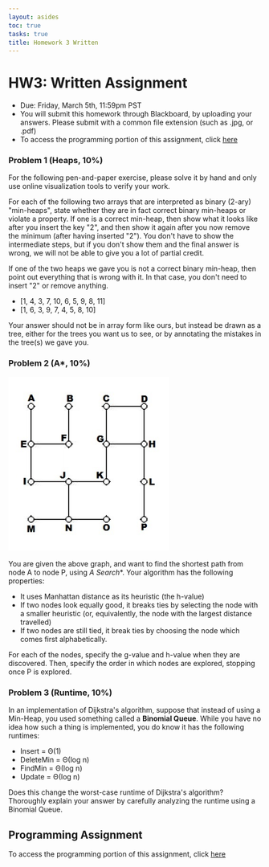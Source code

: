 ```yaml
---
layout: asides
toc: true
tasks: true
title: Homework 3 Written
---
```


# HW3: Written Assignment

+ Due: Friday, March 5th, 11:59pm PST
+ You will submit this homework through Blackboard, by uploading your answers.  Please submit with a common file extension (such as .jpg, or .pdf)
+ To access the programming portion of this assignment, click [here](./programming/)

### Problem 1 (Heaps, 10%)

For the following pen-and-paper exercise, please solve it by hand and only use online visualization tools to verify your work.

For each of the following two arrays that are interpreted as binary (2-ary) "min-heaps", state whether they are in fact correct binary min-heaps or violate a property. If one is a correct min-heap, then show what it looks like after you insert the key "2", and then show it again after you now remove the minimum (after having inserted "2"). You don't have to show the intermediate steps, but if you don't show them and the final answer is wrong, we will not be able to give you a lot of partial credit.

If one of the two heaps we gave you is not a correct binary min-heap, then point out everything that is wrong with it. In that case, you don't need to insert "2" or remove anything.

- [1, 4, 3, 7, 10, 6, 5, 9, 8, 11]
- [1, 6, 3, 9, 7, 4, 5, 8, 10]

Your answer should not be in array form like ours, but instead be drawn as a tree, either for the trees you want us to see, or by annotating the mistakes in the tree(s) we gave you.

### Problem 2 (A*, 10%)

<div class="showcase">
    <img src="../img/astar.jpg" alt="A-Star" width="320"/>
</div>

You are given the above graph, and want to find the shortest path from node A to node P, using **A* Search**.  Your algorithm has the following properties:

- It uses Manhattan distance as its heuristic (the h-value)
- If two nodes look equally good, it breaks ties by selecting the node with a smaller heuristic (or, equivalently, the node with the largest distance travelled)
- If two nodes are still tied, it break ties by choosing the node which comes first alphabetically.

For each of the nodes, specify the g-value and h-value when they are discovered.  Then, specify the order in which nodes are explored, stopping once P is explored.

### Problem 3 (Runtime, 10%)

In an implementation of Dijkstra's algorithm, suppose that instead of using a Min-Heap, you used something called a **Binomial Queue**.  While you have no idea how such a thing is implemented, you do know it has the following runtimes:

- Insert = &Theta;(1)
- DeleteMin = &Theta;(log n)
- FindMin = &Theta;(log n)
- Update = &Theta;(log n)

Does this change the worst-case runtime of Dijkstra's algorithm?  Thoroughly explain your answer by carefully analyzing the runtime using a Binomial Queue.

## Programming Assignment

To access the programming portion of this assignment, click [here](./programming/)
